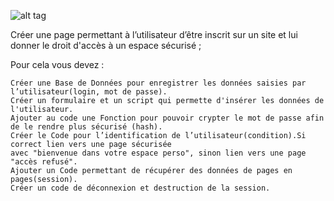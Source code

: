 ![alt tag](http://www.emmausonline.it/wp-content/uploads/2016/04/Computers_Password_guessing_041153_.jpg)

Créer une page permettant à l’utilisateur d’être inscrit sur un site et lui donner le droit d'accès à un espace sécurisé ;

Pour cela vous devez :

    Créer une Base de Données pour enregistrer les données saisies par  l’utilisateur(login, mot de passe).
    Créer un formulaire et un script qui permette d'insérer les données de l'utilisateur.
    Ajouter au code une Fonction pour pouvoir crypter le mot de passe afin de le rendre plus sécurisé (hash).
    Créer le Code pour l’identification de l’utilisateur(condition).Si correct lien vers une page sécurisée
    avec "bienvenue dans votre espace perso", sinon lien vers une page "accès refusé".
    Ajouter un Code permettant de récupérer des données de pages en pages(session).
    Créer un code de déconnexion et destruction de la session.
